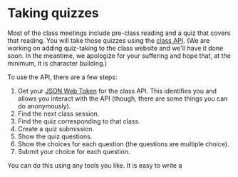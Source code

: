 # Taking quizzes

Most of the class meetings include pre-class reading and a
quiz that covers that reading. You will take those quizzes
using the [class API](https://www.cpsc213.io/openapi/).
(We are working on adding quiz-taking to the class website
and we'll have it done soon. In the meantime, we apologize
for your suffering and hope that, at the minimum, it is 
character building.)

To use the API, there are a few steps:

1. Get your [JSON Web Token](https://jwt.io/introduction/) for the class API. This identifies you
   and allows you interact with the API (though, there are some things you can do anonymously).
2. Find the next class session.
3. Find the quiz corresponding to that class.
4. Create a quiz submission.
5. Show the quiz questions.
6. Show the choices for each question (the questions are multiple choice).
7. Submit your choice for each question.

You can do this using any tools you like. It is easy to write a